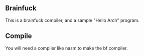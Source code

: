 Brainfuck
---------

This is a brainfuck compiler, and a sample "Hello Arch" program.

Compile
-------

You will need a compiler like nasm to make the bf compiler.
